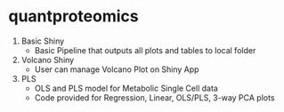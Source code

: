 # quantproteomics
1. Basic Shiny
   - Basic Pipeline that outputs all plots and tables to local folder
2. Volcano Shiny
   - User can manage Volcano Plot on Shiny App
3. PLS
   - OLS and PLS model for Metabolic Single Cell data
   - Code provided for Regression, Linear, OLS/PLS, 3-way PCA plots
